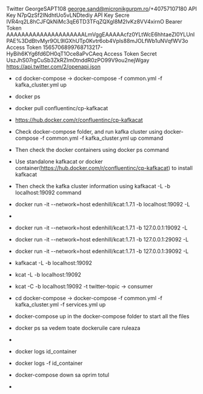Twitter
GeorgeSAPT108
george.sand@micronikgurpm.ro/+40757107180
API Key N7pQzSf2INdhtUo5vLNDtediy
API Key Secre IVR4rq2L8hCJFQkNiMc3qE6TD3TFqZQXgI8M2IvKz8VV4xirnO
Bearer Token AAAAAAAAAAAAAAAAAAAAALmVggEAAAAAcfz0YLtWcE6hhtaeZI0YLUnIPAE%3DdBtvMyr9OL9lGXhUTp0Kvtr6ob4Vpls88mJOLfWb1uNVqfWV3o
Access Token 1565706899768713217-HyBih6KYg6fd6DH0qT1Oce8aPvCAeq
Access Token Secret UszJhS07rgCuSb3ZkRZIm0tnddR0zPO99V9ou2nejWgay
https://api.twitter.com/2/openapi.json

- cd docker-compose -> docker-compose -f common.yml -f kafka_cluster.yml up
- docker ps

- docker pull confluentinc/cp-kafkacat
- https://hub.docker.com/r/confluentinc/cp-kafkacat

- Check docker-compose folder, and run kafka cluster using docker-compose -f common.yml -f kafka_cluster.yml up command
- Then check the docker containers using docker ps command
- Use standalone kafkacat or docker container(https://hub.docker.com/r/confluentinc/cp-kafkacat) to install kafkacat
- Then check the kafka cluster information using kafkacat -L -b localhost:19092 command
- docker run -it --network=host edenhill/kcat:1.7.1 -b localhost:19092 -L
- 
- docker run -it --network=host edenhill/kcat:1.7.1 -b 127.0.0.1:19092 -L
- docker run -it --network=host edenhill/kcat:1.7.1 -b 127.0.0.1:29092 -L
- docker run -it --network=host edenhill/kcat:1.7.1 -b 127.0.0.1:39092 -L
- kafkacat -L -b localhost:19092
- kcat -L -b localhost:19092
- kcat -C -b localhost:19092 -t twitter-topic -> consumer
- cd docker-compose -> docker-compose -f common.yml -f kafka_cluster.yml -f services.yml up 
- docker-compose up in the docker-compose folder to start all the files
- docker ps sa vedem toate dockeruile care ruleaza
- 
- docker logs id_container
- docker logs -f id_container 
- docker-compose down sa oprim totul 
- 